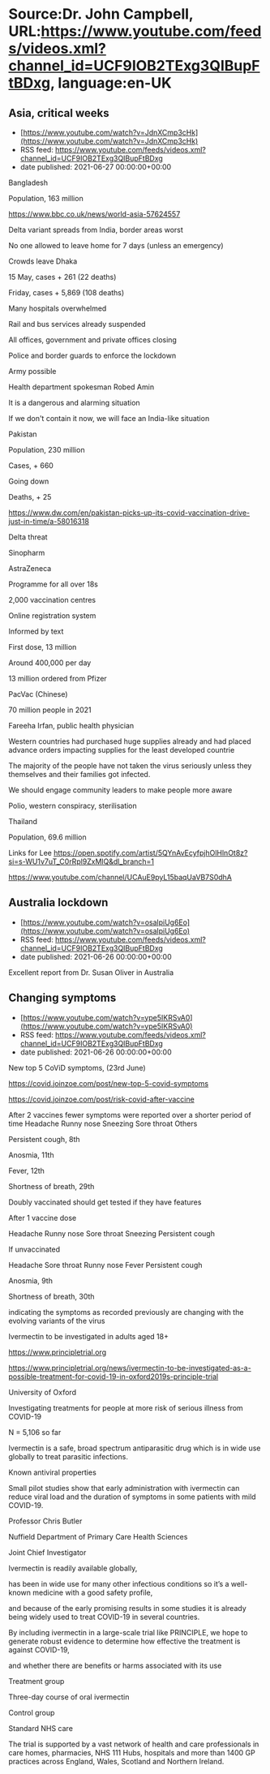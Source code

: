 # Source:Dr. John Campbell, URL:https://www.youtube.com/feeds/videos.xml?channel_id=UCF9IOB2TExg3QIBupFtBDxg, language:en-UK

## Asia, critical weeks
 - [https://www.youtube.com/watch?v=JdnXCmp3cHk](https://www.youtube.com/watch?v=JdnXCmp3cHk)
 - RSS feed: https://www.youtube.com/feeds/videos.xml?channel_id=UCF9IOB2TExg3QIBupFtBDxg
 - date published: 2021-06-27 00:00:00+00:00

Bangladesh

Population, 163 million

https://www.bbc.co.uk/news/world-asia-57624557

Delta variant spreads from India, border areas worst

No one allowed to leave home for 7 days (unless an emergency)

Crowds leave Dhaka

15 May, cases + 261 (22 deaths)

Friday, cases + 5,869 (108 deaths)

Many hospitals overwhelmed

Rail and bus services already suspended

All offices, government and private offices closing

Police and border guards to enforce the lockdown

Army possible

Health department spokesman Robed Amin

It is a dangerous and alarming situation

If we don't contain it now, we will face an India-like situation

Pakistan

Population, 230 million

Cases, + 660

Going down

Deaths, + 25

https://www.dw.com/en/pakistan-picks-up-its-covid-vaccination-drive-just-in-time/a-58016318

Delta threat

Sinopharm

AstraZeneca

Programme for all over 18s

2,000 vaccination centres

Online registration system

Informed by text

First dose, 13 million

Around 400,000 per day 

13 million ordered from Pfizer

PacVac (Chinese)

70 million people in 2021

Fareeha Irfan, public health physician

Western countries had purchased huge supplies already and had placed advance orders impacting supplies for the least developed countrie

The majority of the people have not taken the virus seriously unless they themselves and their families got infected. 

We should engage community leaders to make people more aware

Polio, western conspiracy, sterilisation

Thailand

Population, 69.6 million

Links for Lee
https://open.spotify.com/artist/5QYnAvEcyfpjhOlHlnOt8z?si=s-WU1v7uT_C0rRpl9ZxMlQ&dl_branch=1

https://www.youtube.com/channel/UCAuE9pyL15baqUaVB7S0dhA

## Australia lockdown
 - [https://www.youtube.com/watch?v=osalpiUg6Eo](https://www.youtube.com/watch?v=osalpiUg6Eo)
 - RSS feed: https://www.youtube.com/feeds/videos.xml?channel_id=UCF9IOB2TExg3QIBupFtBDxg
 - date published: 2021-06-26 00:00:00+00:00

Excellent report from Dr. Susan Oliver in Australia

## Changing symptoms
 - [https://www.youtube.com/watch?v=ype5IKRSvA0](https://www.youtube.com/watch?v=ype5IKRSvA0)
 - RSS feed: https://www.youtube.com/feeds/videos.xml?channel_id=UCF9IOB2TExg3QIBupFtBDxg
 - date published: 2021-06-26 00:00:00+00:00

New top 5 CoViD symptoms, (23rd June)
 
https://covid.joinzoe.com/post/new-top-5-covid-symptoms
 
https://covid.joinzoe.com/post/risk-covid-after-vaccine
 
After 2 vaccines
 fewer symptoms were reported over a shorter period of time 
Headache
Runny nose
Sneezing
Sore throat
Others
 
Persistent cough, 8th

Anosmia, 11th

Fever, 12th

Shortness of breath, 29th
 
Doubly vaccinated should get tested if they have features
 
After 1 vaccine dose
 
Headache
Runny nose
Sore throat
Sneezing
Persistent cough
 
If unvaccinated
 
Headache
Sore throat
Runny nose
Fever
Persistent cough
 
Anosmia, 9th

Shortness of breath, 30th
 
indicating the symptoms as recorded previously are changing with the evolving variants of the virus

Ivermectin to be investigated in adults aged 18+ 

 https://www.principletrial.org

https://www.principletrial.org/news/ivermectin-to-be-investigated-as-a-possible-treatment-for-covid-19-in-oxford2019s-principle-trial

University of Oxford

Investigating treatments for people at more risk of serious illness from COVID-19

N = 5,106 so far

Ivermectin is a safe, broad spectrum antiparasitic drug which is in wide use globally to treat parasitic infections.

Known antiviral properties

Small pilot studies show that early administration with ivermectin can reduce viral load and the duration of symptoms in some patients with mild COVID-19.

Professor Chris Butler

Nuffield Department of Primary Care Health Sciences

Joint Chief Investigator

Ivermectin is readily available globally, 

has been in wide use for many other infectious conditions so it’s a well-known medicine with a good safety profile, 

and because of the early promising results in some studies it is already being widely used to treat COVID-19 in several countries.

By including ivermectin in a large-scale trial like PRINCIPLE, we hope to generate robust evidence to determine how effective the treatment is against COVID-19, 

and whether there are benefits or harms associated with its use

Treatment group

Three-day course of oral ivermectin 

Control group

Standard NHS care

The trial is supported by a vast network of health and care professionals in care homes, pharmacies, NHS 111 Hubs, hospitals and more than 1400 GP practices across England, Wales, Scotland and Northern Ireland.

